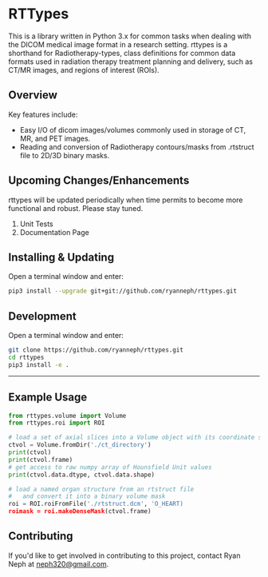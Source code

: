 # RTTypes
This is a library written in Python 3.x for common tasks when dealing with the DICOM medical image format in a research setting. rttypes is a shorthand for Radiotherapy-types, class definitions for common data formats used in radiation therapy treatment planning and delivery, such as CT/MR images, and regions of interest (ROIs).
## Overview
Key features include:
* Easy I/O of dicom images/volumes commonly used in storage of CT, MR, and PET images.
* Reading and conversion of Radiotherapy contours/masks from .rtstruct file to 2D/3D binary masks.

## Upcoming Changes/Enhancements
rttypes will be updated periodically when time permits to become more functional and robust. Please stay tuned.
1. Unit Tests
2. Documentation Page

## Installing & Updating
Open a terminal window and enter:
``` bash
pip3 install --upgrade git+git://github.com/ryanneph/rttypes.git
```

## Development
Open a terminal window and enter:
``` bash
git clone https://github.com/ryanneph/rttypes.git
cd rttypes
pip3 install -e .
```

---
## Example Usage
```python
from rttypes.volume import Volume
from rttypes.roi import ROI

# load a set of axial slices into a Volume object with its coordinate system information
ctvol = Volume.fromDir('./ct_directory')
print(ctvol)
print(ctvol.frame)
# get access to raw numpy array of Hounsfield Unit values
print(ctvol.data.dtype, ctvol.data.shape)

# load a named organ structure from an rtstruct file
#   and convert it into a binary volume mask
roi = ROI.roiFromFile('./rtstruct.dcm', 'O_HEART)
roimask = roi.makeDenseMask(ctvol.frame)
```

## Contributing
If you'd like to get involved in contributing to this project, contact Ryan Neph at neph320@gmail.com.
